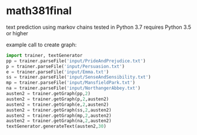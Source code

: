 # math381final
text prediction using markov chains
tested in Python 3.7
requires Python 3.5 or higher

example call to create graph:

```python
import trainer, textGenerator
pp = trainer.parseFile('input/PrideAndPrejudice.txt')
p = trainer.parseFile('input/Persuasion.txt')
e = trainer.parseFile('input/Emma.txt')
ss = trainer.parseFile('input/SenseAndSensibility.txt')
mp = trainer.parseFile('input/MansfieldPark.txt')
na = trainer.parseFile('input/NorthangerAbbey.txt')
austen2 = trainer.getGraph(pp,2)
austen2 = trainer.getGraph(p,2,austen2)
austen2 = trainer.getGraph(e,2,austen2)
austen2 = trainer.getGraph(ss,2,austen2)
austen2 = trainer.getGraph(mp,2,austen2)
austen2 = trainer.getGraph(na,2,austen2)
textGenerator.generateText(austen2,30)
````